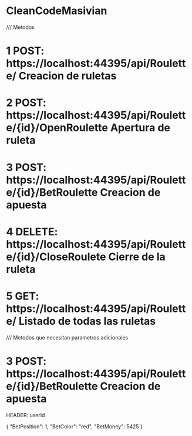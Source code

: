 # CleanCodeMasivian




/// Metodos

# 1 POST: https://localhost:44395/api/Roulette/ Creacion de ruletas
# 2 POST: https://localhost:44395/api/Roulette/{id}/OpenRoulette Apertura de ruleta
# 3 POST: https://localhost:44395/api/Roulette/{id}/BetRoulette Creacion de apuesta
# 4 DELETE: https://localhost:44395/api/Roulette/{id}/CloseRoulete Cierre de la ruleta
# 5 GET: https://localhost:44395/api/Roulette/ Listado de todas las ruletas

/// Metodos que necesitan parametros adicionales

# 3 POST: https://localhost:44395/api/Roulette/{id}/BetRoulette Creacion de apuesta

HEADER: userId

{
    "BetPosition": 1,
    "BetColor": "red",
    "BetMoney": 5425
}
